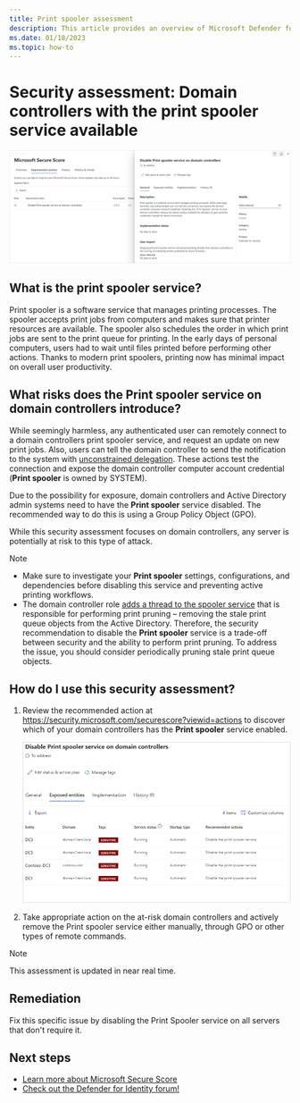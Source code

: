 ```yaml
---
title: Print spooler assessment
description: This article provides an overview of Microsoft Defender for Identity's Print spooler identity security posture assessment reports.
ms.date: 01/18/2023
ms.topic: how-to
---
```


# Security assessment: Domain controllers with the print spooler service available

![Disable Print spooler service.](media/cas-isp-print-spooler-1.png)

## What is the print spooler service?

Print spooler is a software service that manages printing processes. The spooler accepts print jobs from computers and makes sure that printer resources are available. The spooler also schedules the order in which print jobs are sent to the print queue for printing. In the early days of personal computers, users had to wait until files printed before performing other actions. Thanks to modern print spoolers, printing now has minimal impact on overall user productivity.

## What risks does the **Print spooler** service on domain controllers introduce?

While seemingly harmless, any authenticated user can remotely connect to a domain controllers print spooler service, and request an update on new print jobs. Also, users can tell the domain controller to send the notification to the system with [unconstrained delegation](/defender-for-identity/security-assessment-unconstrained-kerberos). These actions test the connection and expose the domain controller computer account credential (**Print spooler** is owned by SYSTEM).

Due to the possibility for exposure, domain controllers and Active Directory admin systems need to have the **Print spooler** service disabled. The recommended way to do this is using a Group Policy Object (GPO).

While this security assessment focuses on domain controllers, any server is potentially at risk to this type of attack.

> [!NOTE]
>
> - Make sure to investigate your **Print spooler** settings, configurations, and dependencies before disabling this service and preventing active printing workflows.
> - The domain controller role [adds a thread to the spooler service](/windows-server/security/windows-services/security-guidelines-for-disabling-system-services-in-windows-server#print-spooler) that is responsible for performing print pruning – removing the stale print queue objects from the Active Directory. Therefore, the security recommendation to disable the **Print spooler** service is a trade-off between security and the ability to perform print pruning. To address the issue, you should consider periodically pruning stale print queue objects.

## How do I use this security assessment?

1. Review the recommended action at <https://security.microsoft.com/securescore?viewid=actions> to discover which of your domain controllers has the **Print spooler** service enabled.

    ![Disable Print spooler service security assessment.](media/cas-isp-print-spooler-2.png)
1. Take appropriate action on the at-risk domain controllers and actively remove the Print spooler service either manually, through GPO or other types of remote commands.

> [!NOTE]
> This assessment is updated in near real time.

## Remediation

Fix this specific issue by disabling the Print Spooler service on all servers that don't require it.

## Next steps

- [Learn more about Microsoft Secure Score](/microsoft-365/security/defender/microsoft-secure-score)
- [Check out the Defender for Identity forum!](<https://aka.ms/MDIcommunity>)
